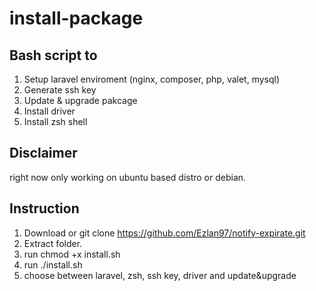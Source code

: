 # install-package

## Bash script to 
1. Setup laravel enviroment (nginx, composer, php, valet, mysql)
2. Generate ssh key
3. Update & upgrade pakcage
4. Install driver
5. Install zsh shell

## Disclaimer
right now only working on ubuntu based distro or debian.

## Instruction
1. Download or git clone https://github.com/Ezlan97/notify-expirate.git
2. Extract folder.
3. run chmod +x install.sh
4. run ./install.sh
5. choose between laravel, zsh, ssh key, driver and update&upgrade
